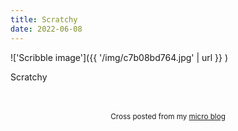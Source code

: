 ```yaml
---
title: Scratchy
date: 2022-06-08
---
```

!['Scribble image']({{ '/img/c7b08bd764.jpg' | url }} )
<br>
<p>Scratchy</p>

<br>
<br>
<center><small>Cross posted from my <a href='http://micro.blog/joshnicholas'>micro blog</a></small></center>
<br>
    